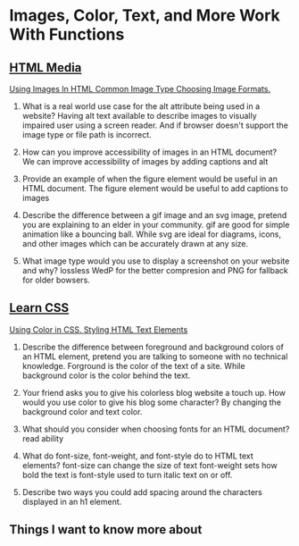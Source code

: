 # Images, Color, Text, and More Work With Functions
## [HTML Media](https://developer.mozilla.org/en-US/docs/Learn/HTML/Multimedia_and_embedding)
[Using Images In HTML](https://developer.mozilla.org/en-US/docs/Learn/HTML/Multimedia_and_embedding/Images_in_HTML)[ Common Image Type](https://developer.mozilla.org/en-US/docs/Web/Media/Formats/Image_types)[ Choosing Image Formats.](https://developer.mozilla.org/en-US/docs/Web/Media/Formats/Image_types#choosing_an_image_format)

1. What is a real world use case for the alt attribute being used in a website?
    Having alt text available to describe images to visually impaired user using a screen reader. And if browser doesn't support the image type or file path is incorrect.

2. How can you improve accessibility of images in an HTML document?
    We can improve accessibility of images by adding captions and alt

3. Provide an example of when the figure element would be useful in an HTML document.
    The figure element would be useful to add captions to images

4. Describe the difference between a gif image and an svg image, pretend you are explaining to an elder in your community.
    gif are good for simple animation like a bouncing ball. While svg are ideal for diagrams, icons, and other images which can be accurately drawn at any size.

5. What image type would you use to display a screenshot on your website and why?
 lossless WedP for the better compresion and PNG for fallback for older bowsers. 


## [Learn CSS](https://developer.mozilla.org/en-US/docs/Learn/CSS)
[Using Color in CSS. ](https://developer.mozilla.org/en-US/docs/Web/CSS/CSS_Colors/Applying_color)[Styling HTML Text Elements](https://developer.mozilla.org/en-US/docs/Learn/CSS/Styling_text/Fundamentals)

1. Describe the difference between foreground and background colors of an HTML element, pretend you are talking to someone with no technical knowledge.
    Forground is the color of the text of a site. While background color is the color behind the text.

2. Your friend asks you to give his colorless blog website a touch up. How would you use color to give his blog some character?
    By changing the background color and text color.

3. What should you consider when choosing fonts for an HTML document?
    read ability

4. What do font-size, font-weight, and font-style do to HTML text elements?
    font-size can change the size of text 
    font-weight sets how bold the text is
    font-style used to turn italic text on or off.

5. Describe two ways you could add spacing around the characters displayed in an h1 element.



## Things I want to know more about
